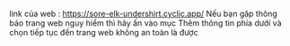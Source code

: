 link của web : https://sore-elk-undershirt.cyclic.app/
Nếu bạn gặp thông báo trang web nguy hiểm thì hãy ấn vào mục Thêm thông tin phía dưới và chọn tiếp tục đến trang web không an toàn là được
